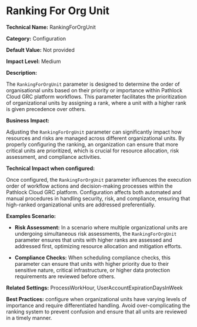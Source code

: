 # Ranking For Org Unit

**Technical Name:** RankingForOrgUnit

**Category:** Configuration

**Default Value:** Not provided

**Impact Level:** Medium

**Description:**

The `RankingForOrgUnit` parameter is designed to determine the order of organisational units based on their priority or importance within Pathlock Cloud GRC platform workflows. This parameter facilitates the prioritization of organizational units by assigning a rank, where a unit with a higher rank is given precedence over others.

**Business Impact:**

Adjusting the `RankingForOrgUnit` parameter can significantly impact how resources and risks are managed across different organizational units. By properly configuring the ranking, an organization can ensure that more critical units are prioritized, which is crucial for resource allocation, risk assessment, and compliance activities.

**Technical Impact when configured:**

Once configured, the `RankingForOrgUnit` parameter influences the execution order of workflow actions and decision-making processes within the Pathlock Cloud GRC platform. Configuration affects both automated and manual procedures in handling security, risk, and compliance, ensuring that high-ranked organizational units are addressed preferentially.

**Examples Scenario:**

- **Risk Assessment:** In a scenario where multiple organizational units are undergoing simultaneous risk assessments, the `RankingForOrgUnit` parameter ensures that units with higher ranks are assessed and addressed first, optimizing resource allocation and mitigation efforts.
  
- **Compliance Checks:** When scheduling compliance checks, this parameter can ensure that units with higher priority due to their sensitive nature, critical infrastructure, or higher data protection requirements are reviewed before others.

**Related Settings:** ProcessWorkHour, UserAccountExpirationDaysInWeek

**Best Practices:** configure when organizational units have varying levels of importance and require differentiated handling. Avoid over-complicating the ranking system to prevent confusion and ensure that all units are reviewed in a timely manner.